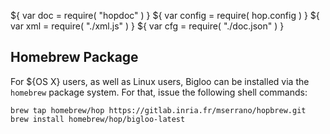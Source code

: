 ${ var doc = require( "hopdoc" ) }
${ var config = require( hop.config ) }
${ var xml = require( "./xml.js" ) }
${ var cfg = require( "./doc.json" ) }


Homebrew Package
----------------

For ${<span class="label label-danger">OS X</span>} users, as well as Linux users,
Bigloo can be installed via the `homebrew` package system. For that, issue
the following shell commands:

```shell
brew tap homebrew/hop https://gitlab.inria.fr/mserrano/hopbrew.git
brew install homebrew/hop/bigloo-latest
```

